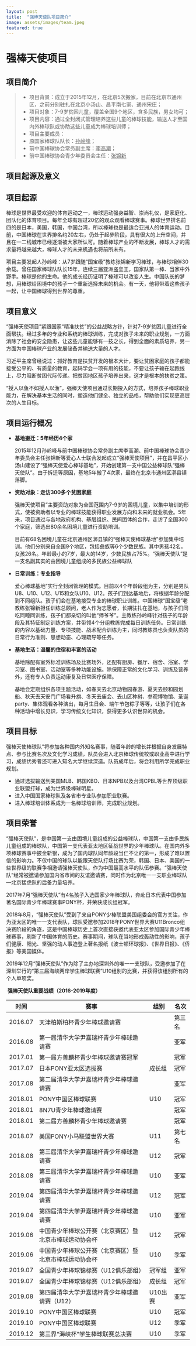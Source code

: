 ```yaml
---
layout: post
title:  "强棒天使队项目简介"
image: assets/images/team.jpeg
featured: true
---
```


# 强棒天使项目
## 项目简介
>- 项目背景：成立于2015年12月，在北京5次搬家，目前在北京市通州区，之前分别驻扎在北京小汤山、昌平南七家、通州宋庄；
>- 项目对象：7-9岁贫困儿童，覆盖全国9个地区，含多民族，男女均可；
>- 项目内容：通过全封闭式管理培养这些儿童的棒球技能，输送人才至国内外棒球队或协助这些儿童成为棒球培训师；
>- 项目主要成员：
>  - 原国家棒球队队长：<u>孙岭峰</u>；
>  - 前中国棒球协会常务副主席：<u>李高潮</u>；
>  - 前中国棒球协会青少年委员会主任：<u>张锦新</u>

## 项目起源及意义

## 项目起源

棒球是世界最受欢迎的体育运动之一，棒球运动强身益智、崇尚礼仪，是家庭化、团队化的体育项目。每年全球有超过20亿的观众观看棒球赛事。棒球世界排名前四的是日本，美国，韩国，中国台湾，所以棒球也是最适合亚洲人的体育运动。目前，中国棒球在世界排名约20左右，仍处于起步阶段，具有很大的上升空间，并且在一二线城市已经逐渐被大家所认可。随着棒球产业的不断发展，棒球人才的需求量将越来越大，棒球人才的未来机遇也将前所未有。



项目主要发起人孙岭峰：从7岁跟随“国宝级”教练张锦新学习棒球，与棒球相伴30余载。曾任国家棒球队队长15年，连续三届亚洲盗垒王，国家队第一棒、当家中外野手。棒球是他的生命。他的成长经历证明了棒球可以改变人生。中国队长的梦想，用棒球给困境中的孩子一个重新选择未来的机会。有一天，他将带着这些孩子一起，让中国棒球得到世界的尊重。



## 项目意义

“强棒天使项目”紧跟国家“精准扶贫”的公益战略方针，针对7-9岁贫困儿童进行全面帮扶。经过多年的专业和系统的棒球训练，完成对孩子未来的职业规划，一方面消除了社会的安全隐患，让这些儿童能够有一技之长，得到全面的素质培养，另一方面为中国棒球产业的发展储备并输送大量的人才。



习近平主席曾经说过：抓好教育是扶贫开发的根本大计，要让贫困家庭的孩子都能接受公平的、有质量的教育，起码学会一项有用的技能，不要让孩子输在起跑线上，尽力阻断贫困代际传递。把贫困地区孩子培养出来，这才是根本的扶贫之策。



“授人以鱼不如授人以渔”，强棒天使项目通过长期投入的方式，培养孩子棒球职业能力，在解决基本生活的同时，塑造他们健全、独立的品格，帮助他们实现更高层次的人生目标。



## 项目运行概况

* **基地搬迁：5年经历4个家**

  2015年12月孙岭峰与前中国棒球协会常务副主席李高潮、前中国棒球协会青少年委员会主任张锦新等爱心人士联合发起成立“强棒天使项目”，并在昌平区小汤山建设了“强棒天使爱心棒球基地”，开始创建第一支中国公益棒球队“强棒天使队”。由于拆迁等原因，基地5年搬了4次家，最终在北京市通州区漷县镇落脚。

* **资助对象：走访300多个贫困家庭**

  强棒天使项目”主要资助对象为全国范围内7-9岁的困境儿童，以集中培训的形式，使被资助者以专业的棒球技能获得职业发展方向和未来的就业机会。5年来，项目通过与各地政府机构、基层组织、民间团体的合作，走访了全国300个家庭，筛选出80余名困境儿童进行资助培训。

  

  目前有68名困境儿童在北京通州区漷县镇的“强棒天使棒球基地”参加集中培训。他们分别来自全国9个地区，包括彝族等6个少数民族。其中男孩42名，女孩26名。年龄最小的7岁，最大的14岁，少数民族占75%。“强棒天使队”是一支名副其实的由困境儿童组成的多民族公益棒球队

* **日常训练：专业指导**

  爱心棒球基地”实行全封闭管理的模式。目前以4个年龄段组为主，分别是男队U8、U10、U12、U15和女队U10、U12。孩子们到达基地后，将根据年龄分配到不同组队。孩子们会在基地接受专业的棒球职业训练。中国棒球“国宝级”老教练张锦新担任训练总顾问，老人作为志愿者，长期驻扎在基地，与孩子们同吃同睡同训练，孩子们都亲切的叫他“师爷爷”。主教练孙岭峰针对孩子的年龄段及其特征制定训练方案，并带领4个分组教练完成每日训练任务。日常训练的内容以基础力量、专项技能、战术配合训练为主，同时教练员也负责队员的日常行为准则、思想动态、心理疏导等任务。

* **基地生活：温馨的住宿和丰富的活动**

  基地除配有室外标准训练场及比赛场外，还配有厨房、餐厅、宿舍、浴室、学习室、图书室、活动室等多种功能设施。除保障正常的文化学习、训练及营养外，还有专人负责运动康复及日常医疗保障。

  基地会定期组织各项主题活动，如春天去北京动物园春游、夏天去颐和园划船、秋天去天安门广场看升旗、冬天去庙会、去山区种树、参观博物馆、圣诞party、集体观看各种演出，每月生日会、端午节包粽子等等，让孩子们在各种活动中增长见识，学习传统文化知识，获得更多认识世界的机会。

  

## 项目目标

强棒天使棒球队”将参加各种国内外知名赛事，随着年龄的增长并根据自身发展特点、参与比赛名次及文化学习成绩，队员会进入北京棒球传统校或职业高中进行学习，成绩优秀者还可进入知名大学继续深造。队员成年后，将会利用所学完成职业规划。

- 通过选拔输送到美国MLB、韩国KBO、日本NPB以及台湾CPBL等世界顶级职业联盟打球，成为世界级棒球明星。
- 进入中国国家棒球队及各省市专业队参加职业联赛。
- 进入棒球培训体系成为一名棒球培训师，完成职业规划。



## 项目荣誉

“强棒天使队”，是中国第一支由困境儿童组成的公益棒球队，中国第一支由多民族儿童组成的棒球队，中国第一支代表亚太地区征战世界的少年棒球队。在国内外多项棒球赛事中披金斩银，成为了国内球队同年龄段当仁不让的第一，形成了难以置信的影响力。不仅中国的球队以能跟天使队打场比赛为荣，韩国、日本、美国的一些世界级的联赛争相邀请强棒天使队，作为中国最高水平的队伍参赛。“强棒天使队”经常被邀请参加国内省市间的友谊邀请赛，同时作为北京唯一一支职业棒球队—北京猛虎队的后备力量培养。



2017年7月“强棒天使队”有4名孩子入选国家少年棒球队，奔赴日本代表中国参加著名国际青少年棒球赛事PONY杯，并荣获成长组冠军。



2018年8月，“强棒天使队”受到了来自PONY少棒联盟美国组委会的官方关注，作为亚太区的唯一一支代表队，球队受邀参加2018年PONY世界大赛U11Bronco组决赛阶段的角逐，这是中国棒球历史上首次直接获邀代表亚太区参加国际青少年棒球赛事，刷新了中国体育的历史。赛事期间，球队在当地形成轰动性的影响，孩子们健康、阳光、坚强的动人事迹登上著名报纸《波士顿环球报》、《世界日报》、《侨报》等美国媒体。



2019年12月“强棒天使队”作为除了主办地深圳外的唯一一支球队，受邀参加了在深圳举行的“第三届海峡两岸学生棒球联赛”U10组别的比赛，并获得该组别所有的个人单项奖。



​                                     **强棒天使队重要战绩（2016-2019年度）**



|  时间   | 赛事                                                   | 组别    | 名次   |
| :-----: | ------------------------------------------------------ | ------- | ------ |
| 2016.07 | 天津柏斯柏杯青少年棒球邀请赛                           |         | 第三名 |
| 2016.08 | 第一届清华大学尹嘉瑞杯青少年棒球邀请赛                 |         | 亚军   |
| 2017.01 | 第一届方善麟杯青少年棒球邀请赛冠军                     |         | 冠军   |
| 2017.07 | 日本PONY亚太区选拔赛                                   | 成长组  | 冠军   |
| 2017.08 | 第二届清华大学尹嘉瑞杯青少年棒球邀请赛                 |         | 亚军   |
| 2018.01 | PONY中国区棒球联赛                                     | U10     | 冠军   |
| 2018.01 | 8N7U青少年棒球邀请赛                                   |         | 冠军   |
| 2018.01 | 第二届方善麟杯青少年棒球邀请赛                         |         | 冠军   |
| 2018.07 | 美国PONY小马联盟世界大赛                               | U11     | 第七名 |
| 2018.08 | 第三届清华大学尹嘉瑞杯青少年棒球邀请赛                 | U12     | 冠军   |
| 2018.08 | 第三届清华大学尹嘉瑞杯青少年棒球邀请赛                 | U10     | 亚军   |
| 2019.04 | 第四届清华大学尹嘉瑞杯青少年棒球邀请赛                 | U12     | 冠军   |
| 2019.04 | 第四届清华大学尹嘉瑞杯青少年棒球邀请赛                 | U10     | 亚军   |
| 2019.06 | 中国青少年棒球公开赛（北京赛区）暨北京市棒球运动协会杯 | U12     | 冠军   |
| 2019.06 | 中国青少年棒球公开赛（北京赛区）暨北京市棒球运动协会杯 | U10     | 季军   |
| 2019.07 | 全国青少年棒球锦标赛（U12俱乐部组）                    | 冠军组  | 亚军   |
| 2019.07 | 全国青少年棒球锦标赛（U12俱乐部组）                    | 成长组  | 冠军   |
| 2019.08 | 第四届清华大学尹嘉瑞杯青少年棒球邀请赛（U12）          | U10出赛 | 亚军   |
| 2019.10 | PONY中国区棒球联赛                                     | U10     | 冠军   |
| 2019.10 | PONY中国区棒球联赛                                     | U12     | 季军   |
| 2019.12 | 第三界“海峡杯”学生棒球联赛总决赛                       | U10     | 季军   |

